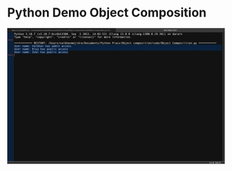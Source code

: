 # Python Demo Object Composition

![Output](https://github.com/VaibhavMojidra/Python---Demo-Object-Composition/blob/master/output/output.png)

